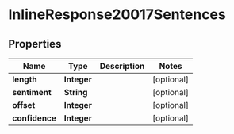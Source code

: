 

# InlineResponse20017Sentences


## Properties

Name | Type | Description | Notes
------------ | ------------- | ------------- | -------------
**length** | **Integer** |  |  [optional]
**sentiment** | **String** |  |  [optional]
**offset** | **Integer** |  |  [optional]
**confidence** | **Integer** |  |  [optional]



